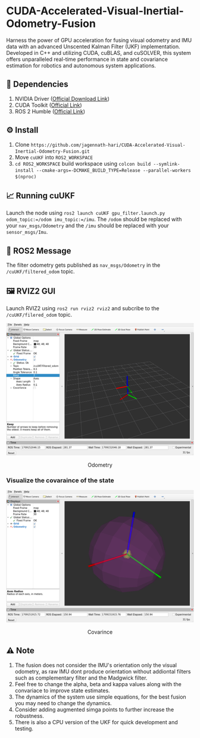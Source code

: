 # CUDA-Accelerated-Visual-Inertial-Odometry-Fusion
Harness the power of GPU acceleration for fusing visual odometry and IMU data with an advanced Unscented Kalman Filter (UKF) implementation. Developed in C++ and utilizing CUDA, cuBLAS, and cuSOLVER, this system offers unparalleled real-time performance in state and covariance estimation for robotics and autonomous system applications.

## 🏁 Dependencies
1) NVIDIA Driver ([Official Download Link](https://www.nvidia.com/download/index.aspx))
2) CUDA Toolkit ([Official Link](https://developer.nvidia.com/cuda-downloads))
3) ROS 2 Humble ([Official Link](https://docs.ros.org/en/humble/Installation.html))

## ⚙️ Install
1) Clone `https://github.com/jagennath-hari/CUDA-Accelerated-Visual-Inertial-Odometry-Fusion.git`
2) Move `cuUKF` into `ROS2_WORKSPACE`
3) `cd ROS2_WORKSPACE` build workspace using `colcon build --symlink-install --cmake-args=-DCMAKE_BUILD_TYPE=Release --parallel-workers $(nproc)`

## 📈 Running cuUKF
Launch the node using `ros2 launch cuUKF gpu_filter.launch.py odom_topic:=/odom imu_topic:=/imu`.
The `/odom` should be replaced with your `nav_msgs/Odometry` and the `/imu` should be replaced with your `sensor_msgs/Imu`.

## 💬 ROS2 Message
The filter odometry gets published as `nav_msgs/Odometry` in the `/cuUKF/filtered_odom` topic.

## 🖼️ RVIZ2 GUI
Launch RVIZ2 using `ros2 run rviz2 rviz2` and subcribe to the `/cuUKF/filered_odom` topic.

<div align="center">
    <img src="assets/Odometry.png" alt="Odometry" width="800"/>
    <p>Odometry</p>
</div>

### Visualize the covaraince of the state

<div align="center">
    <img src="assets/Covarince.png" alt="Covarince" width="800"/>
    <p>Covarince</p>
</div>

## ⚠️ Note
1) The fusion does not consider the IMU's orientation only the visual odometry, as raw IMU dont produce orientation without addiontal filters such as complementary filter and the Madgwick filter.
2) Feel free to change the alpha, beta and kappa values along with the convariace to improve state estimates.
3) The dynamics of the system use simple equations, for the best fusion you may need to change the dynamics.
4) Consider adding augmented simga points to further increase the robustness.  
5) There is also a CPU version of the UKF for quick development and testing.